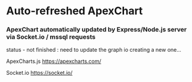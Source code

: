 # Auto-refreshed ApexChart

### ApexChart automatically updated by Express/Node.js server via Socket.io / mssql requests

status - not finished : need to update the graph io creating a new one...

ApexCharts.js https://apexcharts.com/

Socket.io https://socket.io/

